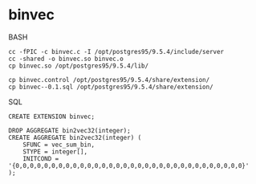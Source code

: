 # binvec

BASH

    cc -fPIC -c binvec.c -I /opt/postgres95/9.5.4/include/server
    cc -shared -o binvec.so binvec.o
    cp binvec.so /opt/postgres95/9.5.4/lib/
    
    cp binvec.control /opt/postgres95/9.5.4/share/extension/
    cp binvec--0.1.sql /opt/postgres95/9.5.4/share/extension/

SQL

    CREATE EXTENSION binvec;

    DROP AGGREGATE bin2vec32(integer);
    CREATE AGGREGATE bin2vec32(integer) (
        SFUNC = vec_sum_bin,
        STYPE = integer[],
        INITCOND = '{0,0,0,0,0,0,0,0,0,0,0,0,0,0,0,0,0,0,0,0,0,0,0,0,0,0,0,0,0,0,0,0}'
    );
